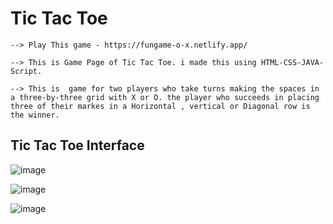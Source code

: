 
# Tic Tac Toe

    --> Play This game - https://fungame-o-x.netlify.app/

    --> This is Game Page of Tic Tac Toe. i made this using HTML-CSS-JAVA-Script.
        
    --> This is  game for two players who take turns making the spaces in a three-by-three grid with X or O. the player who succeeds in placing three of their markes in a Horizontal , vertical or Diagonal row is the winner.
          

## Tic Tac Toe Interface

![image](https://user-images.githubusercontent.com/108276436/181768750-c3a1f50f-4603-43e4-83b1-97788d55418c.png)

![image](https://user-images.githubusercontent.com/108276436/181768773-64546f2e-3803-4363-a6e8-1f93187eb2c8.png)

![image](https://user-images.githubusercontent.com/108276436/181768791-d046df25-09e5-4061-8fa8-e14766409802.png)
